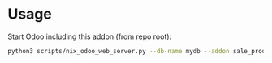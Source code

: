 # Usage

Start Odoo including this addon (from repo root):

```bash
python3 scripts/nix_odoo_web_server.py --db-name mydb --addon sale_product_set
```
